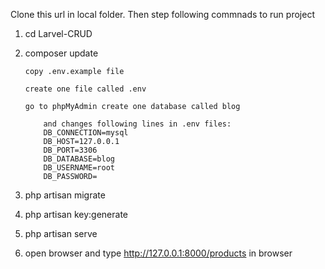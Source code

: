 Clone this url in local folder. Then step following commnads to run project

1.  cd Larvel-CRUD		
2.  composer update

        copy .env.example file

        create one file called .env

        go to phpMyAdmin create one database called blog

            and changes following lines in .env files:
            DB_CONNECTION=mysql
            DB_HOST=127.0.0.1
            DB_PORT=3306
            DB_DATABASE=blog
            DB_USERNAME=root
            DB_PASSWORD=
3.  php artisan migrate
4.  php artisan key:generate
5.  php artisan serve
6.  open browser and type http://127.0.0.1:8000/products  in browser
